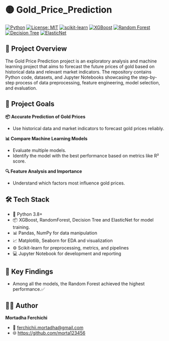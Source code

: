 # 🟡 Gold_Price_Prediction

[![Python](https://img.shields.io/badge/python-3.8%2B-blue)](https://www.python.org/)
[![License: MIT](https://img.shields.io/badge/License-MIT-yellow.svg)](./LICENSE)
[![scikit-learn](https://img.shields.io/badge/scikit--learn-1.3.2-orange)](https://scikit-learn.org)
[![XGBoost](https://img.shields.io/badge/XGBoost-1.7.6-red)](https://xgboost.readthedocs.io/)
[![Random Forest](https://img.shields.io/badge/Random%20Forest-1.3.2-green)](https://scikit-learn.org/stable/modules/ensemble.html#forest)
[![Decision Tree](https://img.shields.io/badge/Decision%20Tree-1.3.2-brightgreen)](https://scikit-learn.org/stable/modules/tree.html)
[![ElasticNet](https://img.shields.io/badge/ElasticNet-1.3.2-purple)](https://scikit-learn.org/stable/modules/linear_model.html#elastic-net)


## 🚀 Project Overview
The Gold Price Prediction project is an exploratory analysis and machine learning project that aims to forecast the future prices of gold based on historical data and relevant market indicators. The repository contains Python code, datasets, and Jupyter Notebooks showcasing the step-by-step process of data preprocessing, feature engineering, model selection, and evaluation.

## 🎯 Project Goals


**📦 Accurate Prediction of Gold Prices**  
   - Use historical data and market indicators to forecast gold prices reliably.

**📊 Compare Machine Learning Models**  
   - Evaluate multiple models.
   - Identify the model with the best performance based on metrics like R² score.

**🔍 Feature Analysis and Importance**  
   - Understand which factors most influence gold prices.

 ## 🛠️ Tech Stack
- 🐍 Python 3.8+
- 📦 XGBoost, RandomForest, Decision Tree and ElasticNet for model training.
- 📊 Pandas, NumPy for data manipulation
- 📈 Matplotlib, Seaborn for EDA and visualization
- ⚙️ Scikit-learn for preprocessing, metrics, and pipelines
- 💻 Jupyter Notebook for development and reporting

## 🥇 Key Findings
- Among all the models, the Random Forest achieved the highest performance.✅

## 🧑‍💻 Author
**Mortadha Ferchichi**
- 📧 ferchichii.mortadha@gmail.com
- 🌐 https://github.com/morta123456
  

